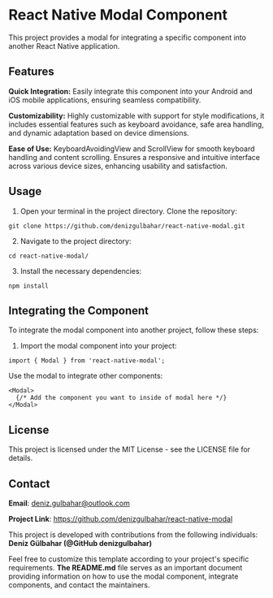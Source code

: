<h1>React Native Modal Component</h1>  

This project provides a modal for integrating a specific component into another React Native application.

<h2>Features</h2>

**Quick Integration:** Easily integrate this component into your Android and iOS mobile applications, ensuring seamless compatibility.

**Customizability:** Highly customizable with support for style modifications, it includes essential features such as keyboard avoidance, safe area handling, and dynamic adaptation based on device dimensions.

**Ease of Use:** KeyboardAvoidingView and ScrollView for smooth keyboard handling and content scrolling. Ensures a responsive and intuitive interface across various device sizes, enhancing usability and satisfaction.

<h2>Usage</h2>

1. Open your terminal in the project directory. Clone the repository:
```zh 
git clone https://github.com/denizgulbahar/react-native-modal.git
```
2. Navigate to the project directory:
```zh 
cd react-native-modal/
```
3. Install the necessary dependencies:
```zh 
npm install
```
<h2>Integrating the Component</h2>

To integrate the modal component into another project, follow these steps:

1. Import the modal component into your project:
```zh 
import { Modal } from 'react-native-modal';
```
Use the modal to integrate other components:
```zh 
<Modal>
  {/* Add the component you want to inside of modal here */}
</Modal>
```
<h2>License</h2>
This project is licensed under the MIT License - see the LICENSE file for details.
<h2>Contact</h2>

**Email**: deniz.gulbahar@outlook.com

**Project Link**: https://github.com/denizgulbahar/react-native-modal

This project is developed with contributions from the following individuals: **Deniz Gülbahar (@GitHub denizgulbahar)**

Feel free to customize this template according to your project's specific requirements. **The README.md** file serves as an important document providing information on how to use the modal component, integrate components, and contact the maintainers.